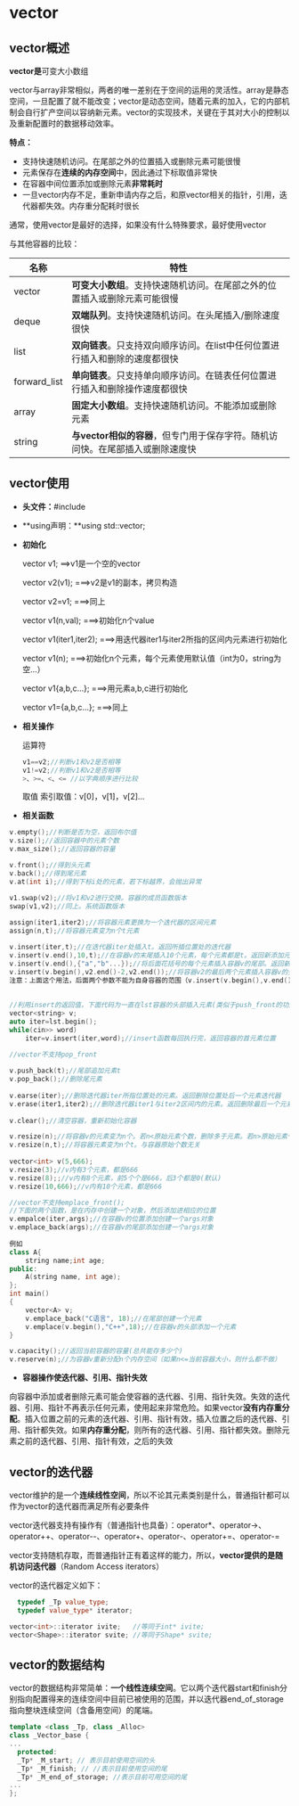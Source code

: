 # vector

## vector概述

**vector是**可变大小数组

vector与array非常相似，两者的唯一差别在于空间的运用的灵活性。array是静态空间，一旦配置了就不能改变；vector是动态空间，随着元素的加入，它的内部机制会自行扩产空间以容纳新元素。vector的实现技术，关键在于其对大小的控制以及重新配置时的数据移动效率。

**特点：**

- 支持快速随机访问。在尾部之外的位置插入或删除元素可能很慢
- 元素保存在**连续的内存空间**中，因此通过下标取值非常快
- 在容器中间位置添加或删除元素**非常耗时**
- 一旦vector内存不足，重新申请内存之后，和原vector相关的指针，引用，迭代器都失效。内存重分配耗时很长

通常，使用vector是最好的选择，如果没有什么特殊要求，最好使用vector

与其他容器的比较：

| 名称         | 特性                                                         |
| ------------ | ------------------------------------------------------------ |
| vector       | **可变大小数组**。支持快速随机访问。在尾部之外的位置插入或删除元素可能很慢 |
| deque        | **双端队列**。支持快速随机访问。在头尾插入/删除速度很快      |
| list         | **双向链表**。只支持双向顺序访问。在list中任何位置进行插入和删除的速度都很快 |
| forward_list | **单向链表**。只支持单向顺序访问。在链表任何位置进行插入和删除操作速度都很快 |
| array        | **固定大小数组**。支持快速随机访问。不能添加或删除元素       |
| string       | **与vector相似的容器**，但专门用于保存字符。随机访问快。在尾部插入或删除速度快 |

## vector使用

* **头文件：**#include <vector>

* **using声明：**using std::vector;

* **初始化**

  vector<T> v1; ==>v1是一个空的vector

  vector<T> v2(v1); ===>v2是v1的副本，拷贝构造

  vector<T> v2=v1; ===>同上

  vector<T> v1(n,val); ===>初始化n个value

  vector<T> v1(iter1,iter2); ===>用迭代器iter1与iter2所指的区间内元素进行初始化

  vector<T> v1(n); ===>初始化n个元素，每个元素使用默认值（int为0，string为空...）

  vector<T> v1{a,b,c...}; ===>用元素a,b,c进行初始化

  vector<T> v1={a,b,c...}; ===>同上

* **相关操作**

  运算符

  ```c++
  v1==v2;//判断v1和v2是否相等
  v1!=v2;//判断v1和v2是否相等
  >、>=、<、<= //以字典顺序进行比较
  ```

  取值 索引取值：v[0]，v[1]，v[2]...

* **相关函数**

```c++
v.empty();//判断是否为空，返回布尔值
v.size();//返回容器中的元素个数
v.max_size();//返回容器的容量

v.front();//得到头元素
v.back();//得到尾元素
v.at(int i);//得到下标i处的元素，若下标越界，会抛出异常

v1.swap(v2);//将v1和v2进行交换。容器的成员函数版本
swap(v1,v2);//同上。系统函数版本
 
assign(iter1,iter2);//将容器元素更换为一个迭代器的区间元素
assign(n,t);//将容器元素变为n个t元素

v.insert(iter,t);//在迭代器iter处插入t。返回所插位置处的迭代器
v.insert(v.end(),10,t);//在容器v的末尾插入10个元素，每个元素都是t。返回新添加元素的第一个元素的迭代器
v.insert(v.end(),{"a","b"...});//将后面花括号的每个元素插入容器v的尾部。返回新添加元素的第一个元素的迭代器
v.insert(v.begin(),v2.end()-2,v2.end());//将容器v2的最后两个元素插入容器v的头部。返回新添加元素的第一个元素的迭代器
注意：上面这个用法，后面两个参数不能为自身容器的范围（v.insert(v.begin(),v.end()-2,v.end());是错误的）
 
 
//利用insert的返回值，下面代码为一直在lst容器的头部插入元素(类似于push_front的功能)
vector<string> v;
auto iter=lst.begin();
while(cin>> word)
    iter=v.insert(iter,word);//insert函数每回执行完，返回容器的首元素位置

//vector不支持pop_front
 
v.push_back(t);//尾部追加元素t
v.pop_back();//删除尾元素
 
v.earse(iter);//删除迭代器iter所指位置处的元素。返回删除位置处后一个元素迭代器
v.erase(iter1,iter2);//删除迭代器iter1与iter2区间内的元素。返回删除最后一个元素的后一个元素迭代器
 
v.clear();//清空容器，重新初始化容器

v.resize(n);//将容器v的元素变为n个。若n<原始元素个数，删除多于元素。若n>原始元素个数，则用默认初始值初始化容器
v.resize(n,t);//将容器元素变为n个t。与容器原始个数无关
 
vector<int> v(5,666);
v.resize(3);//v内有3个元素，都是666
v.resize(8);;//v内有8个元素，前5个个是666，后3个都是0(默认)
v.resize(10,666);//v内有10个元素，都是666

//vector不支持emplace_front();
//下面的两个函数，是在内存中创建一个对象，然后添加进相应的位置
v.empalce(iter,args);//在容器v的位置添加创建一个args对象
v.emplace_back(args);//在容器v的尾部添加创建一个args对象
 
例如
class A{
    string name;int age;
public:
    A(string name, int age);
};
int main()
{
    vector<A> v;
    v.emplace_back("C语言", 18);//在尾部创建一个元素
    v.emplace(v.begin(),"C++",18);//在容器v的头部添加一个元素
}

v.capacity();//返回当前容器的容量(总共能存多少个)
v.reserve(n);//为容器v重新分配n个内存空间（如果n<=当前容器大小，则什么都不做）
```

* **容器操作使迭代器、引用、指针失效**

向容器中添加或者删除元素可能会使容器的迭代器、引用、指针失效。失效的迭代器、引用、指针不再表示任何元素，使用起来非常危险。如果vector**没有内存重分配**。插入位置之前的元素的迭代器、引用、指针有效，插入位置之后的迭代器、引用、指针都失效。如果**内存重分配**，则所有的迭代器、引用、指针都失效。删除元素之前的迭代器、引用、指针有效，之后的失效

## vector的迭代器

vector维护的是一个**连续线性空间**，所以不论其元素类别是什么，普通指针都可以作为vector的迭代器而满足所有必要条件

vector迭代器支持有操作有（普通指针也具备）：operator*、operator->、operator++、operator--、operator+、operator-、operator+=、operator-=

vector支持随机存取，而普通指针正有着这样的能力，所以，**vector提供的是随机访问迭代器**（Random Access iterators）

vector的迭代器定义如下：

```c++
  typedef _Tp value_type;
  typedef value_type* iterator;
```

```c++
vector<int>::iterator ivite;   //等同于int* ivite;
vector<Shape>::iterator svite; //等同于Shape* svite;
```

## vector的数据结构

vector的数据结构非常简单：**一个线性连续空间**。它以两个迭代器start和finish分别指向配置得来的连续空间中目前已被使用的范围，并以迭代器end_of_storage指向整块连续空间（含备用空间）的尾端。

```c++
template <class _Tp, class _Alloc> 
class _Vector_base {
...
  protected:
  _Tp* _M_start; // 表示目前使用空间的头
  _Tp* _M_finish; // //表示目前使用空间的尾
  _Tp* _M_end_of_storage; //表示目前可用空间的尾
...
};
```

